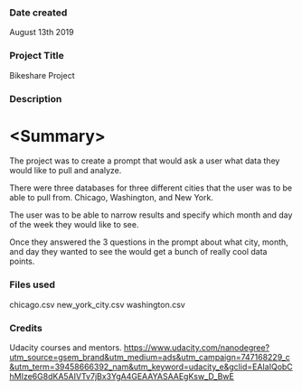 ### Date created
August 13th 2019

### Project Title
Bikeshare Project

### Description
# <**Summary**>
The project was to create a prompt that would ask a user what data they would like to pull and analyze.

There were three databases for three different cities that the user was to be able to pull from. Chicago, Washington, and New York.

The user was to be able to narrow results and specify which month and day of the week they would like to see.

Once they answered the 3 questions in the prompt about what city, month, and day they wanted to see the would get a bunch of really cool data points.

### Files used
chicago.csv
new_york_city.csv
washington.csv

### Credits
Udacity courses and mentors.
https://www.udacity.com/nanodegree?utm_source=gsem_brand&utm_medium=ads&utm_campaign=747168229_c&utm_term=39458666392_nam&utm_keyword=udacity_e&gclid=EAIaIQobChMIze6G8dKA5AIVTv7jBx3YgA4GEAAYASAAEgKsw_D_BwE
